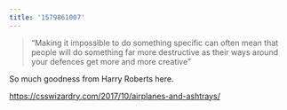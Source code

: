 ```yaml
---
title: '1579861007'
---
```

> “Making it impossible to do something specific can often mean that people will do something far more destructive as their ways around your defences get more and more creative”

So much goodness from Harry Roberts here.

<https://csswizardry.com/2017/10/airplanes-and-ashtrays/>
